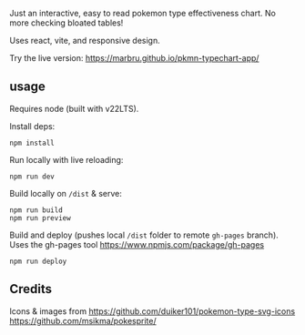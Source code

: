 Just an interactive, easy to read pokemon type effectiveness chart. No more checking bloated tables!

Uses react, vite, and responsive design.

Try the live version: https://marbru.github.io/pkmn-typechart-app/

## usage

Requires node (built with v22LTS).

Install deps:
```
npm install
```

Run locally with live reloading:
```
npm run dev
```

Build locally on `/dist` & serve:
```
npm run build
npm run preview
```

Build and deploy (pushes local `/dist` folder to remote `gh-pages` branch).
Uses the gh-pages tool https://www.npmjs.com/package/gh-pages
```
npm run deploy
```

## Credits

Icons & images from 
https://github.com/duiker101/pokemon-type-svg-icons
https://github.com/msikma/pokesprite/

